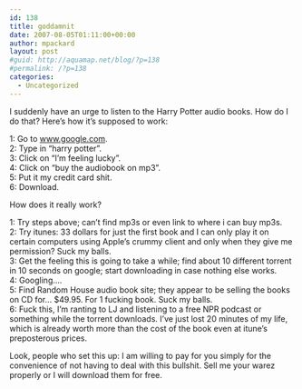```yaml
---
id: 138
title: goddamnit
date: 2007-08-05T01:11:00+00:00
author: mpackard
layout: post
#guid: http://aquamap.net/blog/?p=138
#permalink: /?p=138
categories:
  - Uncategorized
---
```

I suddenly have an urge to listen to the Harry Potter audio books. How do I do that? Here&#8217;s how it&#8217;s supposed to work:

1: Go to www.google.com.  
2: Type in &#8220;harry potter&#8221;.  
3: Click on &#8220;I&#8217;m feeling lucky&#8221;.  
4: Click on &#8220;buy the audiobook on mp3&#8221;.  
5: Put it my credit card shit.  
6: Download.

How does it really work?

1: Try steps above; can&#8217;t find mp3s or even link to where i can buy mp3s.  
2: Try itunes: 33 dollars for just the first book and I can only play it on certain computers using Apple&#8217;s crummy client and only when they give me permission? Suck my balls.  
3: Get the feeling this is going to take a while; find about 10 different torrent in 10 seconds on google; start downloading in case nothing else works.  
4: Googling&#8230;.  
5: Find Random House audio book site; they appear to be selling the books on CD for&#8230; $49.95. For 1 fucking book. Suck my balls.  
6: Fuck this, I&#8217;m ranting to LJ and listening to a free NPR podcast or something while the torrent downloads. I&#8217;ve just lost 20 minutes of my life, which is already worth more than the cost of the book even at itune&#8217;s preposterous prices.

Look, people who set this up: I am willing to pay for you simply for the convenience of not having to deal with this bullshit. Sell me your warez properly or I will download them for free.
